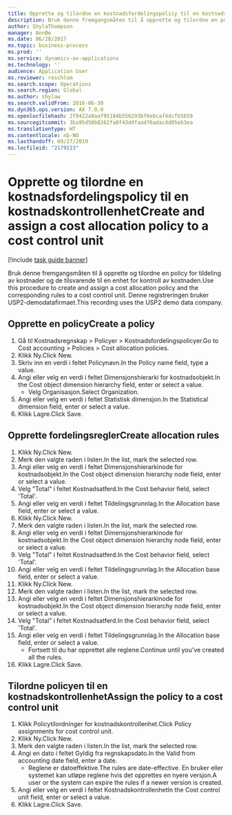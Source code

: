 ```yaml
---
title: Opprette og tilordne en kostnadsfordelingspolicy til en kostnadskontrollenhet
description: Bruk denne fremgangsmåten til å opprette og tilordne en policy for tildeling av kostnader og de tilsvarende til en enhet for kontroll av kostnaden.
author: ShylaThompson
manager: AnnBe
ms.date: 06/28/2017
ms.topic: business-process
ms.prod: ''
ms.service: dynamics-ax-applications
ms.technology: ''
audience: Application User
ms.reviewer: roschlom
ms.search.scope: Operations
ms.search.region: Global
ms.author: shylaw
ms.search.validFrom: 2016-06-30
ms.dyn365.ops.version: AX 7.0.0
ms.openlocfilehash: 2f0422a9aaf95184b556293bf6ebcaf4dcfb5b59
ms.sourcegitcommit: 3ba95d50b8262fa0f43d4faad76adac4d05eb3ea
ms.translationtype: HT
ms.contentlocale: nb-NO
ms.lasthandoff: 09/27/2019
ms.locfileid: "2179223"
---
```

# <a name="create-and-assign-a-cost-allocation-policy-to-a-cost-control-unit"></a><span data-ttu-id="78590-103">Opprette og tilordne en kostnadsfordelingspolicy til en kostnadskontrollenhet</span><span class="sxs-lookup"><span data-stu-id="78590-103">Create and assign a cost allocation policy to a cost control unit</span></span>

[!include [task guide banner](../../includes/task-guide-banner.md)]

<span data-ttu-id="78590-104">Bruk denne fremgangsmåten til å opprette og tilordne en policy for tildeling av kostnader og de tilsvarende til en enhet for kontroll av kostnaden.</span><span class="sxs-lookup"><span data-stu-id="78590-104">Use this procedure to create and assign a cost allocation policy and the corresponding rules to a cost control unit.</span></span> <span data-ttu-id="78590-105">Denne registreringen bruker USP2-demodatafirmaet.</span><span class="sxs-lookup"><span data-stu-id="78590-105">This recording uses the USP2 demo data company.</span></span>


## <a name="create-a-policy"></a><span data-ttu-id="78590-106">Opprette en policy</span><span class="sxs-lookup"><span data-stu-id="78590-106">Create a policy</span></span>
1. <span data-ttu-id="78590-107">Gå til Kostnadsregnskap > Policyer > Kostnadsfordelingspolicyer.</span><span class="sxs-lookup"><span data-stu-id="78590-107">Go to Cost accounting > Policies > Cost allocation policies.</span></span>
2. <span data-ttu-id="78590-108">Klikk Ny.</span><span class="sxs-lookup"><span data-stu-id="78590-108">Click New.</span></span>
3. <span data-ttu-id="78590-109">Skriv inn en verdi i feltet Policynavn.</span><span class="sxs-lookup"><span data-stu-id="78590-109">In the Policy name field, type a value.</span></span>
4. <span data-ttu-id="78590-110">Angi eller velg en verdi i feltet Dimensjonshierarki for kostnadsobjekt.</span><span class="sxs-lookup"><span data-stu-id="78590-110">In the Cost object dimension hierarchy field, enter or select a value.</span></span>
    * <span data-ttu-id="78590-111">Velg Organisasjon.</span><span class="sxs-lookup"><span data-stu-id="78590-111">Select Organization.</span></span>  
5. <span data-ttu-id="78590-112">Angi eller velg en verdi i feltet Statistisk dimensjon.</span><span class="sxs-lookup"><span data-stu-id="78590-112">In the Statistical dimension field, enter or select a value.</span></span>
6. <span data-ttu-id="78590-113">Klikk Lagre.</span><span class="sxs-lookup"><span data-stu-id="78590-113">Click Save.</span></span>

## <a name="create-allocation-rules"></a><span data-ttu-id="78590-114">Opprette fordelingsregler</span><span class="sxs-lookup"><span data-stu-id="78590-114">Create allocation rules</span></span>
1. <span data-ttu-id="78590-115">Klikk Ny.</span><span class="sxs-lookup"><span data-stu-id="78590-115">Click New.</span></span>
2. <span data-ttu-id="78590-116">Merk den valgte raden i listen.</span><span class="sxs-lookup"><span data-stu-id="78590-116">In the list, mark the selected row.</span></span>
3. <span data-ttu-id="78590-117">Angi eller velg en verdi i feltet Dimensjonshierarkinode for kostnadsobjekt.</span><span class="sxs-lookup"><span data-stu-id="78590-117">In the Cost object dimension hierarchy node field, enter or select a value.</span></span>
4. <span data-ttu-id="78590-118">Velg "Total" i feltet Kostnadsatferd.</span><span class="sxs-lookup"><span data-stu-id="78590-118">In the Cost behavior field, select 'Total'.</span></span>
5. <span data-ttu-id="78590-119">Angi eller velg en verdi i feltet Tildelingsgrunnlag.</span><span class="sxs-lookup"><span data-stu-id="78590-119">In the Allocation base field, enter or select a value.</span></span>
6. <span data-ttu-id="78590-120">Klikk Ny.</span><span class="sxs-lookup"><span data-stu-id="78590-120">Click New.</span></span>
7. <span data-ttu-id="78590-121">Merk den valgte raden i listen.</span><span class="sxs-lookup"><span data-stu-id="78590-121">In the list, mark the selected row.</span></span>
8. <span data-ttu-id="78590-122">Angi eller velg en verdi i feltet Dimensjonshierarkinode for kostnadsobjekt.</span><span class="sxs-lookup"><span data-stu-id="78590-122">In the Cost object dimension hierarchy node field, enter or select a value.</span></span>
9. <span data-ttu-id="78590-123">Velg "Total" i feltet Kostnadsatferd.</span><span class="sxs-lookup"><span data-stu-id="78590-123">In the Cost behavior field, select 'Total'.</span></span>
10. <span data-ttu-id="78590-124">Angi eller velg en verdi i feltet Tildelingsgrunnlag.</span><span class="sxs-lookup"><span data-stu-id="78590-124">In the Allocation base field, enter or select a value.</span></span>
11. <span data-ttu-id="78590-125">Klikk Ny.</span><span class="sxs-lookup"><span data-stu-id="78590-125">Click New.</span></span>
12. <span data-ttu-id="78590-126">Merk den valgte raden i listen.</span><span class="sxs-lookup"><span data-stu-id="78590-126">In the list, mark the selected row.</span></span>
13. <span data-ttu-id="78590-127">Angi eller velg en verdi i feltet Dimensjonshierarkinode for kostnadsobjekt.</span><span class="sxs-lookup"><span data-stu-id="78590-127">In the Cost object dimension hierarchy node field, enter or select a value.</span></span>
14. <span data-ttu-id="78590-128">Velg "Total" i feltet Kostnadsatferd.</span><span class="sxs-lookup"><span data-stu-id="78590-128">In the Cost behavior field, select 'Total'.</span></span>
15. <span data-ttu-id="78590-129">Angi eller velg en verdi i feltet Tildelingsgrunnlag.</span><span class="sxs-lookup"><span data-stu-id="78590-129">In the Allocation base field, enter or select a value.</span></span>
    * <span data-ttu-id="78590-130">Fortsett til du har opprettet alle reglene.</span><span class="sxs-lookup"><span data-stu-id="78590-130">Continue until you've created all the rules.</span></span>  
16. <span data-ttu-id="78590-131">Klikk Lagre.</span><span class="sxs-lookup"><span data-stu-id="78590-131">Click Save.</span></span>

## <a name="assign-the-policy-to-a-cost-control-unit"></a><span data-ttu-id="78590-132">Tilordne policyen til en kostnadskontrollenhet</span><span class="sxs-lookup"><span data-stu-id="78590-132">Assign the policy to a cost control unit</span></span>
1. <span data-ttu-id="78590-133">Klikk Policytilordninger for kostnadskontrollenhet.</span><span class="sxs-lookup"><span data-stu-id="78590-133">Click Policy assignments for cost control unit.</span></span>
2. <span data-ttu-id="78590-134">Klikk Ny.</span><span class="sxs-lookup"><span data-stu-id="78590-134">Click New.</span></span>
3. <span data-ttu-id="78590-135">Merk den valgte raden i listen.</span><span class="sxs-lookup"><span data-stu-id="78590-135">In the list, mark the selected row.</span></span>
4. <span data-ttu-id="78590-136">Angi en dato i feltet Gyldig fra regnskapsdato.</span><span class="sxs-lookup"><span data-stu-id="78590-136">In the Valid from accounting date field, enter a date.</span></span>
    * <span data-ttu-id="78590-137">Reglene er datoeffektive.</span><span class="sxs-lookup"><span data-stu-id="78590-137">The rules are date-effective.</span></span> <span data-ttu-id="78590-138">En bruker eller systemet kan utløpe reglene hvis det opprettes en nyere versjon.</span><span class="sxs-lookup"><span data-stu-id="78590-138">A user or the system can expire the rules if a newer version is created.</span></span>  
5. <span data-ttu-id="78590-139">Angi eller velg en verdi i feltet Kostnadskontrollenhet</span><span class="sxs-lookup"><span data-stu-id="78590-139">In the Cost control unit field, enter or select a value.</span></span>
6. <span data-ttu-id="78590-140">Klikk Lagre.</span><span class="sxs-lookup"><span data-stu-id="78590-140">Click Save.</span></span>

